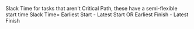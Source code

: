 Slack Time for tasks that aren't Critical Path, these have a semi-flexible start time
Slack Time= Earliest Start - Latest Start OR Earliest Finish - Latest Finish
